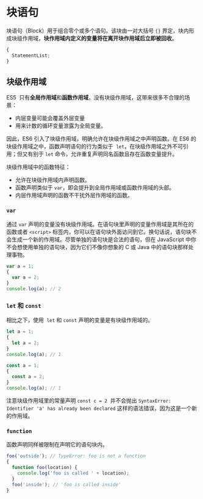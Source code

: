 # 块语句

块语句（Block）用于组合零个或多个语句。该块由一对大括号 `{}` 界定，块内形成块级作用域，**块作用域内定义的变量将在离开块作用域后立即被回收**。

```js
{
  StatementList;
}
```

## 块级作用域

ES5  只有**全局作用域**和**函数作用域**，没有块级作用域，这带来很多不合理的场景：

- 内层变量可能会覆盖外层变量
- 用来计数的循环变量泄露为全局变量。

因此，ES6 引入了块级作用域，明确允许在块级作用域之中声明函数。在 ES6 的块级作用域之中，函数声明语句的行为类似于  `let`，在块级作用域之外不可引用；但又有别于 `let` 命令，允许重复声明同名函数且存在函数变量提升。

块级作用域中的函数特征：

- 允许在块级作用域内声明函数。
- 函数声明类似于 `var`，即会提升到全局作用域或函数作用域的头部。
- 内层作用域声明的函数不干扰外层作用域的函数。

### `var`

通过 `var` 声明的变量没有块级作用域。在语句块里声明的变量作用域是其所在的函数或者 `<script>` 标签内，你可以在语句块外面访问到它。换句话说，语句块不会生成一个新的作用域。尽管单独的语句块是合法的语句，但在 JavaScript 中你不会想使用单独的语句块，因为它们不像你想象的 C 或 Java 中的语句块那样处理事物。

```js
var a = 1;
{
  var a = 2;
}
console.log(a); // 2
```

### `let` 和 `const`

相比之下，使用  `let` 和 `const` 声明的变量是有块级作用域的。

```js
let a = 1;
{
  let a = 2;
}
console.log(a); // 1
```

```js
const a = 1;
{
  const a = 2;
}
console.log(a); // 1
```

注意块级作用域里的常量声明 `const c = 2`  并不会抛出 `SyntaxError: Identifier 'a' has already been declared` 这样的语法错误，因为这是一个新的作用域。

### `function`

函数声明同样被限制在声明它的语句块内。

```js
foo('outside'); // TypeError: foo is not a function
{
  function foo(location) {
    console.log('foo is called ' + location);
  }
  foo('inside'); // 'foo is called inside'
}
```
